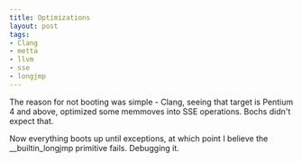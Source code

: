```yaml
--- 
title: Optimizations
layout: post
tags: 
- Clang
- metta
- llvm
- sse
- longjmp
---
```

The reason for not booting was simple - Clang, seeing that target is Pentium 4
and above, optimized some memmoves into SSE operations. Bochs didn't expect
that.

Now everything boots up until exceptions, at which point I believe the
__builtin_longjmp primitive fails. Debugging it.
